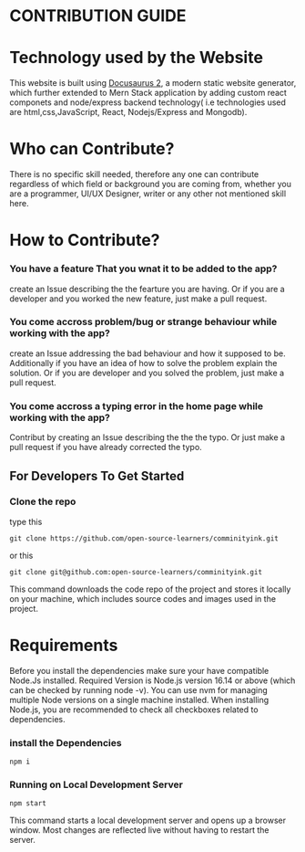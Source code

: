 # CONTRIBUTION GUIDE

# Technology used by the Website

This website is built using [Docusaurus 2](https://docusaurus.io/), a modern static website generator, which further extended to Mern Stack application by adding custom react componets and node/express backend technology( i.e technologies used are html,css,JavaScript, React, Nodejs/Express and Mongodb).

# Who can Contribute?

There is no specific skill needed, therefore any one can contribute regardless of which field or background you are coming from, whether you are a programmer, UI/UX Designer, writer or any other not mentioned skill here.

# How to Contribute?

### You have a feature That you wnat it to be added to the app?

create an Issue describing the the fearture you are having.
Or if you are a developer and you worked the new feature, just make a pull request.

### You come accross problem/bug or strange behaviour while working with the app?

create an Issue addressing the bad behaviour and how it supposed to be.
Additionally if you have an idea of how to solve the problem explain the solution. Or if you are developer and you solved the problem, just make a pull request.

### You come accross a typing error in the home page while working with the app?

Contribut by creating an Issue describing the the the typo.
Or just make a pull request if you have already corrected the typo.

## For Developers To Get Started

### Clone the repo

type this

```
git clone https://github.com/open-source-learners/comminityink.git
```

or this

```
git clone git@github.com:open-source-learners/comminityink.git
```

This command downloads the code repo of the project and stores it locally on your machine, which includes source codes and images used in the project.

# Requirements

Before you install the dependencies make sure your have compatible Node.Js installed.
Required Version is Node.js version 16.14 or above (which can be checked by running node -v). You can use nvm for managing multiple Node versions on a single machine installed.
When installing Node.js, you are recommended to check all checkboxes related to dependencies.

### install the Dependencies

```
npm i

```

### Running on Local Development Server

```
npm start
```

This command starts a local development server and opens up a browser window. Most changes are reflected live without having to restart the server.
